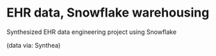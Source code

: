   # EHR data, Snowflake warehousing
Synthesized EHR data engineering project using Snowflake

(data via: Synthea)
